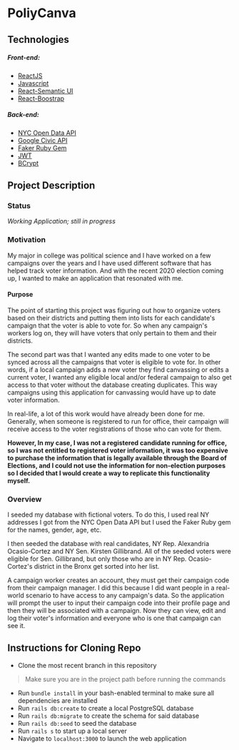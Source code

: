 # PoliyCanva

## Technologies

##### Front-end:
- [ReactJS](https://reactjs.org/)
- [Javascript](https://developer.mozilla.org/en-US/docs/Web/JavaScript)
- [React-Semantic UI](https://react.semantic-ui.com/)
- [React-Boostrap](https://react-bootstrap.github.io/)
 
##### Back-end:

- [NYC Open Data API](https://opendata.cityofnewyork.us/)
- [Google Civic API](https://developers.google.com/civic-information)
- [Faker Ruby Gem](https://rubygems.org/gems/faker)
- [JWT](https://jwt.io/)
- [BCrypt](https://rubygems.org/gems/bcrypt/versions/3.1.12)


## Project Description

### Status

*Working Application; still in progress*

### Motivation

My major in college was political science and I have worked on a few campaigns over the years and I have used different software that has helped track voter information. And with the recent 2020 election coming up, I wanted to make an application that resonated with me.

#### Purpose

The point of starting this project was figuring out how to organize voters based on their districts and putting them into lists for each candidate's campaign that the voter is able to vote for. So when any campaign's workers log on, they will have voters that only pertain to them and their districts. 

The second part was that I wanted any edits made to one voter to be synced across all the campaigns that voter is eligible to vote for. In other words, if a local campaign adds a new voter they find canvassing or edits a current voter, I wanted any eligible local and/or federal campaign to also get access to that voter without the database creating duplicates. This way campaigns using this application for canvassing would have up to date voter information. 

In real-life, a lot of this work would have already been done for me. Generally, when someone is registered to run for office, their campaign will receive access to the voter registrations of those who can vote for them. 

**However, In my case, I was not a registered candidate running for office, so I was not entitled to registered voter information, it was too expensive to purchase the information that is legally available through the Board of Elections, and I could not use the information for non-election purposes so I decided that I would create a way to replicate this functionality myself.**


### Overview 

I seeded my database with fictional voters. To do this, I used real NY addresses I got from the NYC Open Data API but I used the Faker Ruby gem for the names, gender, age, etc.

I then seeded the database with real candidates, NY Rep. Alexandria Ocasio-Cortez and NY Sen. Kirsten Gillibrand. All of the seeded voters were eligible for Sen. Gillibrand, but only those who are in NY Rep. Ocasio-Cortez's district in the Bronx get sorted into her list. 

A campaign worker creates an account, they must get their campaign code from their campaign manager. I did this because I did want people in a real-world scenario to have access to any campaign's data. So the application will prompt the user to input their campaign code into their profile page and then they will be associated with a campaign. Now they can view, edit and log their voter's information and everyone who is one that campaign can see it. 



## Instructions for Cloning Repo

  - Clone the most recent branch in this repository
  > Make sure you are in the project path before running the commands
  - Run `bundle install` in your bash-enabled terminal to make sure all dependencies are installed
  - Run `rails db:create` to create a local PostgreSQL database
  - Run `rails db:migrate` to create the schema for said database
  - Run `rails db:seed` to seed the database
  - Run `rails s` to start up a local server
  - Navigate to `localhost:3000` to launch the web application
